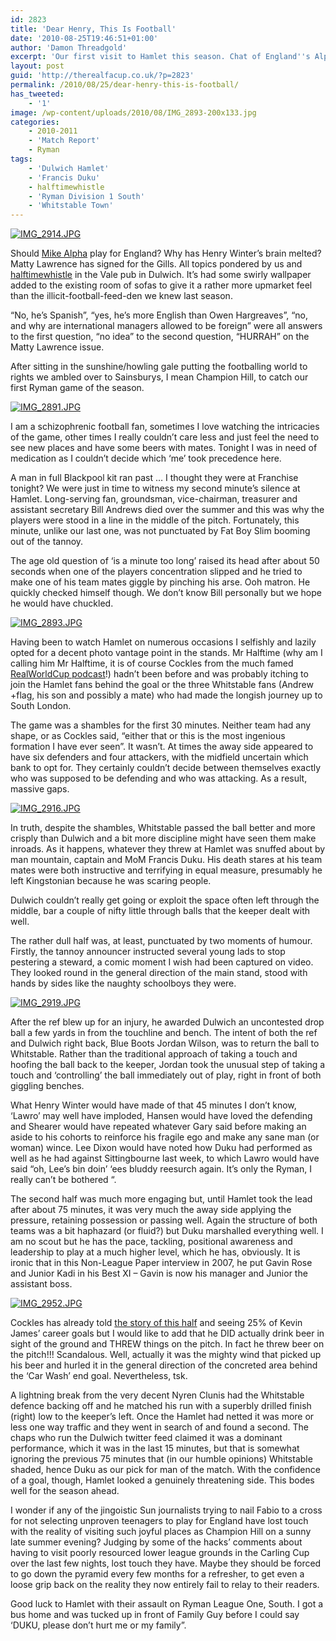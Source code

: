 ```yaml
---
id: 2823
title: 'Dear Henry, This Is Football'
date: '2010-08-25T19:46:51+01:00'
author: 'Damon Threadgold'
excerpt: 'Our first visit to Hamlet this season. Chat of England''s Alpha midfielder, Duku, naughty kids, blue boots backpass, a minute''s silence, the prolific Kevin James and some other stuff.'
layout: post
guid: 'http://therealfacup.co.uk/?p=2823'
permalink: /2010/08/25/dear-henry-this-is-football/
has_tweeted:
    - '1'
image: /wp-content/uploads/2010/08/IMG_2893-200x133.jpg
categories:
    - 2010-2011
    - 'Match Report'
    - Ryman
tags:
    - 'Dulwich Hamlet'
    - 'Francis Duku'
    - halftimewhistle
    - 'Ryman Division 1 South'
    - 'Whitstable Town'
---
```


[![IMG_2914.JPG](http://lh3.ggpht.com/_3L4_Y2OBz2M/THRUE8cfzQI/AAAAAAAACZg/DSKrQNNgF3Q/IMG_2914.JPG?imgmax=200)](http://lh3.ggpht.com/_3L4_Y2OBz2M/THRUE8cfzQI/AAAAAAAACZg/DSKrQNNgF3Q/IMG_2914.JPG?imgmax=640)

Should [Mike Alpha](http://twitter.com/therealfacup/status/22086013081) play for England? Why has Henry Winter’s brain melted? Matty Lawrence has signed for the Gills. All topics pondered by us and [halftimewhistle](http://halftimewhistle.wordpress.com/) in the Vale pub in Dulwich. It’s had some swirly wallpaper added to the existing room of sofas to give it a rather more upmarket feel than the illicit-football-feed-den we knew last season.

“No, he’s Spanish”, “yes, he’s more English than Owen Hargreaves”, “no, and why are international managers allowed to be foreign” were all answers to the first question, “no idea” to the second question, “HURRAH” on the Matty Lawrence issue.

After sitting in the sunshine/howling gale putting the footballing world to rights we ambled over to Sainsburys, I mean Champion Hill, to catch our first Ryman game of the season.

[![IMG_2891.JPG](http://lh4.ggpht.com/_3L4_Y2OBz2M/THRUBYuyhxI/AAAAAAAACZU/GJWauHc08eo/IMG_2891.JPG?imgmax=200)](http://lh4.ggpht.com/_3L4_Y2OBz2M/THRUBYuyhxI/AAAAAAAACZU/GJWauHc08eo/IMG_2891.JPG?imgmax=640)

I am a schizophrenic football fan, sometimes I love watching the intricacies of the game, other times I really couldn’t care less and just feel the need to see new places and have some beers with mates. Tonight I was in need of medication as I couldn’t decide which ‘me’ took precedence here.

A man in full Blackpool kit ran past … I thought they were at Franchise tonight? We were just in time to witness my second minute’s silence at Hamlet. Long-serving fan, groundsman, vice-chairman, treasurer and assistant secretary Bill Andrews died over the summer and this was why the players were stood in a line in the middle of the pitch. Fortunately, this minute, unlike our last one, was not punctuated by Fat Boy Slim booming out of the tannoy.

The age old question of ‘is a minute too long’ raised its head after about 50 seconds when one of the players concentration slipped and he tried to make one of his team mates giggle by pinching his arse. Ooh matron. He quickly checked himself though. We don’t know Bill personally but we hope he would have chuckled.

[![IMG_2893.JPG](http://lh6.ggpht.com/_3L4_Y2OBz2M/THRUCgxbg3I/AAAAAAAACZY/42a1QNqzSRE/IMG_2893.JPG?imgmax=200)](http://lh6.ggpht.com/_3L4_Y2OBz2M/THRUCgxbg3I/AAAAAAAACZY/42a1QNqzSRE/IMG_2893.JPG?imgmax=640)

Having been to watch Hamlet on numerous occasions I selfishly and lazily opted for a decent photo vantage point in the stands. Mr Halftime (why am I calling him Mr Halftime, it is of course Cockles from the much famed [RealWorldCup podcast](http://itunes.apple.com/gb/podcast/the-real-world-cup/id376720582)!) hadn’t been before and was probably itching to join the Hamlet fans behind the goal or the three Whitstable fans (Andrew +flag, his son and possibly a mate) who had made the longish journey up to South London.

The game was a shambles for the first 30 minutes. Neither team had any shape, or as Cockles said, “either that or this is the most ingenious formation I have ever seen”. It wasn’t. At times the away side appeared to have six defenders and four attackers, with the midfield uncertain which bank to opt for. They certainly couldn’t decide between themselves exactly who was supposed to be defending and who was attacking. As a result, massive gaps.

[![IMG_2916.JPG](http://lh4.ggpht.com/_3L4_Y2OBz2M/THRUF0AQDfI/AAAAAAAACZk/-30xPMXngg4/IMG_2916.JPG?imgmax=200)](http://lh4.ggpht.com/_3L4_Y2OBz2M/THRUF0AQDfI/AAAAAAAACZk/-30xPMXngg4/IMG_2916.JPG?imgmax=640)

In truth, despite the shambles, Whitstable passed the ball better and more crisply than Dulwich and a bit more discipline might have seen them make inroads. As it happens, whatever they threw at Hamlet was snuffed about by man mountain, captain and MoM Francis Duku. His death stares at his team mates were both instructive and terrifying in equal measure, presumably he left Kingstonian because he was scaring people.

Dulwich couldn’t really get going or exploit the space often left through the middle, bar a couple of nifty little through balls that the keeper dealt with well.

The rather dull half was, at least, punctuated by two moments of humour. Firstly, the tannoy announcer instructed several young lads to stop pestering a steward, a comic moment I wish had been captured on video. They looked round in the general direction of the main stand, stood with hands by sides like the naughty schoolboys they were.

[![IMG_2919.JPG](http://lh4.ggpht.com/_3L4_Y2OBz2M/THRXSUJKFOI/AAAAAAAACZw/DqR_Y5P9izQ/IMG_2919.JPG?imgmax=200)](http://lh4.ggpht.com/_3L4_Y2OBz2M/THRXSUJKFOI/AAAAAAAACZw/DqR_Y5P9izQ/IMG_2919.JPG?imgmax=640)

After the ref blew up for an injury, he awarded Dulwich an uncontested drop ball a few yards in from the touchline and bench. The intent of both the ref and Dulwich right back, Blue Boots Jordan Wilson, was to return the ball to Whitstable. Rather than the traditional approach of taking a touch and hoofing the ball back to the keeper, Jordan took the unusual step of taking a touch and ‘controlling’ the ball immediately out of play, right in front of both giggling benches.

What Henry Winter would have made of that 45 minutes I don’t know, ‘Lawro’ may well have imploded, Hansen would have loved the defending and Shearer would have repeated whatever Gary said before making an aside to his cohorts to reinforce his fragile ego and make any sane man (or woman) wince. Lee Dixon would have noted how Duku had performed as well as he had against Sittingbourne last week, to which Lawro would have said “oh, Lee’s bin doin’ ‘ees bluddy reesurch again. It’s only the Ryman, I really can’t be bothered “.

The second half was much more engaging but, until Hamlet took the lead after about 75 minutes, it was very much the away side applying the pressure, retaining possession or passing well. Again the structure of both teams was a bit haphazard (or fluid?) but Duku marshalled everything well. I am no scout but he has the pace, tackling, positional awareness and leadership to play at a much higher level, which he has, obviously. It is ironic that in this Non-League Paper interview in 2007, he put Gavin Rose and Junior Kadi in his Best XI – Gavin is now his manager and Junior the assistant boss.

[![IMG_2952.JPG](http://lh5.ggpht.com/_3L4_Y2OBz2M/THRXW4fZZiI/AAAAAAAACaA/y7AsbHeK-ag/IMG_2952.JPG?imgmax=200)](http://lh5.ggpht.com/_3L4_Y2OBz2M/THRXW4fZZiI/AAAAAAAACaA/y7AsbHeK-ag/IMG_2952.JPG?imgmax=640)

Cockles has already told [the story of this half](http://halftimewhistle.wordpress.com/2010/08/25/spiders-swearing-and-beer/) and seeing 25% of Kevin James’ career goals but I would like to add that he DID actually drink beer in sight of the ground and THREW things on the pitch. In fact he threw beer on the pitch!!! Scandalous. Well, actually it was the mighty wind that picked up his beer and hurled it in the general direction of the concreted area behind the ‘Car Wash’ end goal. Nevertheless, tsk.

A lightning break from the very decent Nyren Clunis had the Whitstable defence backing off and he matched his run with a superbly drilled finish (right) low to the keeper’s left. Once the Hamlet had netted it was more or less one way traffic and they went in search of and found a second. The chaps who run the Dulwich twitter feed claimed it was a dominant performance, which it was in the last 15 minutes, but that is somewhat ignoring the previous 75 minutes that (in our humble opinions) Whitstable shaded, hence Duku as our pick for man of the match. With the confidence of a goal, though, Hamlet looked a genuinely threatening side. This bodes well for the season ahead.

I wonder if any of the jingoistic Sun journalists trying to nail Fabio to a cross for not selecting unproven teenagers to play for England have lost touch with the reality of visiting such joyful places as Champion Hill on a sunny late summer evening? Judging by some of the hacks’ comments about having to visit poorly resourced lower league grounds in the Carling Cup over the last few nights, lost touch they have. Maybe they should be forced to go down the pyramid every few months for a refresher, to get even a loose grip back on the reality they now entirely fail to relay to their readers.

Good luck to Hamlet with their assault on Ryman League One, South. I got a bus home and was tucked up in front of Family Guy before I could say ‘DUKU, please don’t hurt me or my family”.